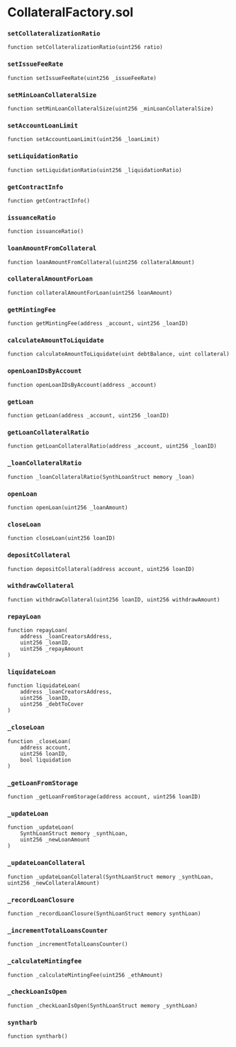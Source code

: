 # CollateralFactory.sol

### `setCollateralizationRatio`

```text
function setCollateralizationRatio(uint256 ratio)
```

### `setIssueFeeRate`

```text
function setIssueFeeRate(uint256 _issueFeeRate)
```

### `setMinLoanCollateralSize`

```text
function setMinLoanCollateralSize(uint256 _minLoanCollateralSize)
```

### `setAccountLoanLimit`

```text
function setAccountLoanLimit(uint256 _loanLimit)
```

### `setLiquidationRatio`

```text
function setLiquidationRatio(uint256 _liquidationRatio)
```

### `getContractInfo`

```text
function getContractInfo()
```

### `issuanceRatio`

```text
function issuanceRatio()
```

### `loanAmountFromCollateral`

```text
function loanAmountFromCollateral(uint256 collateralAmount)
```

### `collateralAmountForLoan`

```text
function collateralAmountForLoan(uint256 loanAmount)
```

### `getMintingFee`

```text
function getMintingFee(address _account, uint256 _loanID)
```

### `calculateAmountToLiquidate`

```text
function calculateAmountToLiquidate(uint debtBalance, uint collateral)
```

### `openLoanIDsByAccount`

```text
function openLoanIDsByAccount(address _account)
```

### `getLoan`

```text
function getLoan(address _account, uint256 _loanID)
```

### `getLoanCollateralRatio`

```text
function getLoanCollateralRatio(address _account, uint256 _loanID)
```

### `_loanCollateralRatio`

```text
function _loanCollateralRatio(SynthLoanStruct memory _loan)
```

### `openLoan`

```text
function openLoan(uint256 _loanAmount)
```

### `closeLoan`

```text
function closeLoan(uint256 loanID)
```

### `depositCollateral`

```text
function depositCollateral(address account, uint256 loanID)
```

### `withdrawCollateral`

```text
function withdrawCollateral(uint256 loanID, uint256 withdrawAmount)
```

### `repayLoan`

```text
function repayLoan(
    address _loanCreatorsAddress,
    uint256 _loanID,
    uint256 _repayAmount
)
```

### `liquidateLoan`

```text
function liquidateLoan(
    address _loanCreatorsAddress,
    uint256 _loanID,
    uint256 _debtToCover
)
```

### `_closeLoan`

```text
function _closeLoan(
    address account,
    uint256 loanID,
    bool liquidation
)
```

### `_getLoanFromStorage`

```text
function _getLoanFromStorage(address account, uint256 loanID)
```

### `_updateLoan`

```text
function _updateLoan(
    SynthLoanStruct memory _synthLoan,
    uint256 _newLoanAmount
)
```

### `_updateLoanCollateral`

```text
function _updateLoanCollateral(SynthLoanStruct memory _synthLoan, uint256 _newCollateralAmount)
```

### `_recordLoanClosure`

```text
function _recordLoanClosure(SynthLoanStruct memory synthLoan)
```

### `_incrementTotalLoansCounter`

```text
function _incrementTotalLoansCounter()
```

### `_calculateMintingfee`

```text
function _calculateMintingFee(uint256 _ethAmount)
```

### `_checkLoanIsOpen`

```text
function _checkLoanIsOpen(SynthLoanStruct memory _synthLoan)
```

### `syntharb`

```text
function syntharb()
```

